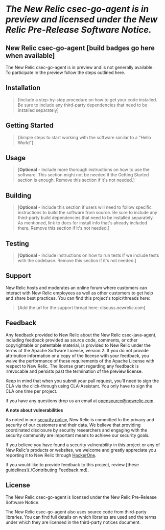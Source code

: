 # *The New Relic csec-go-agent is in preview and licensed under the New Relic Pre-Release Software Notice.*

## New Relic csec-go-agent [build badges go here when available]

The New Relic csec-go-agent is in preview and is not generally available.  To participate in the preview follow the steps outlined here.

## Installation

> [Include a step-by-step procedure on how to get your code installed. Be sure to include any third-party dependencies that need to be installed separately]

## Getting Started
>[Simple steps to start working with the software similar to a "Hello World"]

## Usage
>[**Optional** - Include more thorough instructions on how to use the software. This section might not be needed if the Getting Started section is enough. Remove this section if it's not needed.]

## Building

>[**Optional** - Include this section if users will need to follow specific instructions to build the software from source. Be sure to include any third-party build dependencies that need to be installed separately. As mentioned, link to docs for install info that's already included there. Remove this section if it's not needed.]

## Testing

>[**Optional** - Include instructions on how to run tests if we include tests with the codebase. Remove this section if it's not needed.]

## Support

New Relic hosts and moderates an online forum where customers can interact with New Relic employees as well as other customers to get help and share best practices. You can find this project's topic/threads here:

>[Add the url for the support thread here: discuss.newrelic.com]

## Feedback

Any feedback provided to New Relic about the New Relic csec-java-agent, including feedback provided as source code, comments, or other copyrightable or patentable material, is provided to New Relic under the terms of the Apache Software License, version 2. If you do not provide attribution information or a copy of the license with your feedback, you waive the performance of those requirements of the Apache License with respect to New Relic. The license grant regarding any feedback is irrevocable and persists past the termination of the preview license.

Keep in mind that when you submit your pull request, you'll need to sign the CLA via the click-through using CLA-Assistant. You only have to sign the CLA one time per project.

If you have any questions drop us an email at opensource@newrelic.com.

**A note about vulnerabilities**

As noted in our [security policy](../../security/policy), New Relic is committed to the privacy and security of our customers and their data. We believe that providing coordinated disclosure by security researchers and engaging with the security community are important means to achieve our security goals.

If you believe you have found a security vulnerability in this project or any of New Relic's products or websites, we welcome and greatly appreciate you reporting it to New Relic through [HackerOne](https://hackerone.com/newrelic).

If you would like to provide feedback to this project, review [these guidelines](./Contributing Feedback.md).

## License

The New Relic csec-go-agent is licensed under the New Relic Pre-Release Software Notice.

The New Relic csec-go-agent also uses source code from third-party libraries. You can find full details on which libraries are used and the terms under which they are licensed in the third-party notices document.
